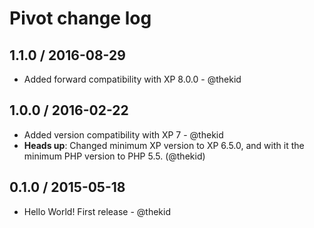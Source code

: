 Pivot change log
================

## 1.1.0 / 2016-08-29

* Added forward compatibility with XP 8.0.0 - @thekid

## 1.0.0 / 2016-02-22

* Added version compatibility with XP 7 - @thekid
* **Heads up**: Changed minimum XP version to XP 6.5.0, and with it the
  minimum PHP version to PHP 5.5.
  (@thekid)

## 0.1.0 / 2015-05-18

* Hello World! First release - @thekid